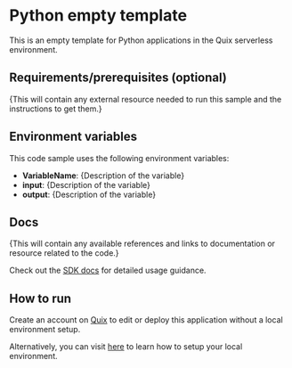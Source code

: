 # Python empty template

This is an empty template for Python applications in the Quix serverless environment.

## Requirements/prerequisites (optional)

{This will contain any external resource needed to run this sample and the instructions to get them.}

## Environment variables

This code sample uses the following environment variables:

- **VariableName**: {Description of the variable}
- **input**: {Description of the variable}
- **output**: {Description of the variable}

## Docs
{This will contain any available references and links to documentation or resource related to the code.}

Check out the [SDK docs](https://docs.quix.io/sdk-intro.html) for detailed usage guidance.

## How to run
Create an account on [Quix](https://portal.platform.quix.ai/self-sign-up?xlink=github) to edit or deploy this application without a local environment setup.

Alternatively, you can visit [here](https://docs.quix.io/sdk/python-setup.html) to learn how to setup your local environment.
